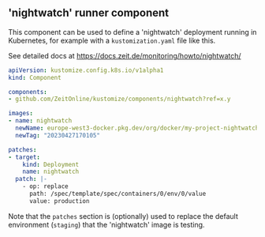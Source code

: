## 'nightwatch' runner component

This component can be used to define a 'nightwatch' deployment running in Kubernetes, for example with a ``kustomization.yaml`` file like this.

See detailed docs at https://docs.zeit.de/monitoring/howto/nightwatch/


```yaml
apiVersion: kustomize.config.k8s.io/v1alpha1
kind: Component

components:
- github.com/ZeitOnline/kustomize/components/nightwatch?ref=x.y

images:
- name: nightwatch
  newName: europe-west3-docker.pkg.dev/org/docker/my-project-nightwatch
  newTag: "20230427170105"

patches:
- target:
    kind: Deployment
    name: nightwatch
  patch: |-
    - op: replace
      path: /spec/template/spec/containers/0/env/0/value
      value: production
```

Note that the ``patches`` section is (optionally) used to replace the default environment (`staging`) that the 'nightwatch' image is testing.
